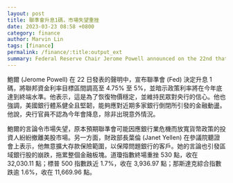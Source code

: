 ```yaml
---
layout: post
title: 聯準會升息1碼，市場失望重挫
date: 2023-03-23 08:58 +0800
category: finance
author: Marvin Lin
tags: [finance]
permalink: /finance/:title:output_ext
summary: Federal Reserve Chair Jerome Powell announced on the 22nd that the Fed has decided to raise interest rates by 1 basis point, adjusting the federal funds rate target range to 4.75% to 5%, and indicating that policy rates will reach a terminal level by the end of the year. Powell stated that this was to restore price stability and maintain public confidence in the central bank, and emphasized that the US banking system is sound and resilient enough to handle recent financial turmoil caused by multiple bank failures. His remarks disappointed the market, as investors who had expected the Fed to loosen monetary policy in response to the banking crisis began withdrawing from the US stock market. Meanwhile, Treasury Secretary Janet Yellen stated at a Senate hearing that she had no intention of expanding deposit insurance coverage to protect customers of troubled banks, which also triggered a sell-off in regional bank stocks and dragged down the entire financial sector. The Dow Jones Industrial Average fell 530 points to close at 32,030.11, the S&P 500 index fell nearly 1.7% to close at 3,936.97, and the Nasdaq Composite Index fell more than 1.6% to close at 11,669.96.
---
```


鮑爾 (Jerome Powell) 在 22 日發表的聲明中，宣布聯準會 (Fed) 決定升息 1 碼，將聯邦資金利率目標區間調高至 4.75% 至 5%，並暗示政策利率將在今年底達到終端水準。他表示，這是為了恢復物價穩定，並維持民眾對央行的信心。他也強調，美國銀行體系健全且堅韌，能夠應對近期多家銀行倒閉所引發的金融動盪。他說，央行官員不認為今年會降息，除非出現意外情況。

鮑爾的言論令市場失望，原本預期聯準會可能因應銀行業危機而放寬貨幣政策的投資人紛紛撤離美股市場。另一方面，財政部長葉倫 (Janet Yellen) 在參議院聽證會上表示，他無意擴大存款保險範圍，以保障問題銀行的客戶。她的言論也引發區域銀行股的崩跌，拖累整個金融板塊。道瓊指數終場重挫 530 點，收在 32,030.11 點；標普 500 指數跌近 1.7%，收在 3,936.97 點；那斯達克綜合指數跌逾 1.6%，收在 11,669.96 點。